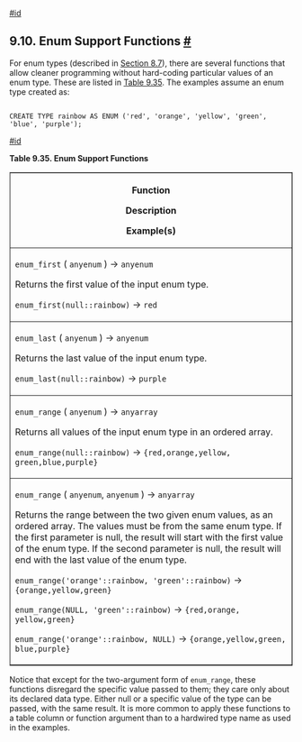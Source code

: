 [#id](#FUNCTIONS-ENUM)

## 9.10. Enum Support Functions [#](#FUNCTIONS-ENUM)

For enum types (described in [Section 8.7](datatype-enum)), there are several functions that allow cleaner programming without hard-coding particular values of an enum type. These are listed in [Table 9.35](functions-enum#FUNCTIONS-ENUM-TABLE). The examples assume an enum type created as:

```

CREATE TYPE rainbow AS ENUM ('red', 'orange', 'yellow', 'green', 'blue', 'purple');
```

[#id](#FUNCTIONS-ENUM-TABLE)

**Table 9.35. Enum Support Functions**

<table class="table" summary="Enum Support Functions" border="1">
  <colgroup>
    <col />
  </colgroup>
  <thead>
    <tr>
      <th class="func_table_entry">
        <p class="func_signature">Function</p>
        <p>Description</p>
        <p>Example(s)</p>
      </th>
    </tr>
  </thead>
  <tbody>
    <tr>
      <td class="func_table_entry">
        <p class="func_signature">
          <a id="id-1.5.8.16.3.2.2.1.1.1.1" class="indexterm"></a>
          <code class="function">enum_first</code> ( <code class="type">anyenum</code> ) →
          <code class="returnvalue">anyenum</code>
        </p>
        <p>Returns the first value of the input enum type.</p>
        <p>
          <code class="literal">enum_first(null::rainbow)</code>
          → <code class="returnvalue">red</code>
        </p>
      </td>
    </tr>
    <tr>
      <td class="func_table_entry">
        <p class="func_signature">
          <a id="id-1.5.8.16.3.2.2.2.1.1.1" class="indexterm"></a>
          <code class="function">enum_last</code> ( <code class="type">anyenum</code> ) →
          <code class="returnvalue">anyenum</code>
        </p>
        <p>Returns the last value of the input enum type.</p>
        <p>
          <code class="literal">enum_last(null::rainbow)</code>
          → <code class="returnvalue">purple</code>
        </p>
      </td>
    </tr>
    <tr>
      <td class="func_table_entry">
        <p class="func_signature">
          <a id="id-1.5.8.16.3.2.2.3.1.1.1" class="indexterm"></a>
          <code class="function">enum_range</code> ( <code class="type">anyenum</code> ) →
          <code class="returnvalue">anyarray</code>
        </p>
        <p>Returns all values of the input enum type in an ordered array.</p>
        <p>
          <code class="literal">enum_range(null::rainbow)</code>
          → <code class="returnvalue">{red,orange,yellow,​green,blue,purple}</code>
        </p>
      </td>
    </tr>
    <tr>
      <td class="func_table_entry">
        <p class="func_signature">
          <code class="function">enum_range</code> ( <code class="type">anyenum</code>,
          <code class="type">anyenum</code> ) → <code class="returnvalue">anyarray</code>
        </p>
        <p>
          Returns the range between the two given enum values, as an ordered array. The values must
          be from the same enum type. If the first parameter is null, the result will start with the
          first value of the enum type. If the second parameter is null, the result will end with
          the last value of the enum type.
        </p>
        <p>
          <code class="literal">enum_range('orange'::rainbow, 'green'::rainbow)</code>
          → <code class="returnvalue">{orange,yellow,green}</code>
        </p>
        <p>
          <code class="literal">enum_range(NULL, 'green'::rainbow)</code>
          → <code class="returnvalue">{red,orange,​yellow,green}</code>
        </p>
        <p>
          <code class="literal">enum_range('orange'::rainbow, NULL)</code>
          → <code class="returnvalue">{orange,yellow,green,​blue,purple}</code>
        </p>
      </td>
    </tr>
  </tbody>
</table>

Notice that except for the two-argument form of `enum_range`, these functions disregard the specific value passed to them; they care only about its declared data type. Either null or a specific value of the type can be passed, with the same result. It is more common to apply these functions to a table column or function argument than to a hardwired type name as used in the examples.
